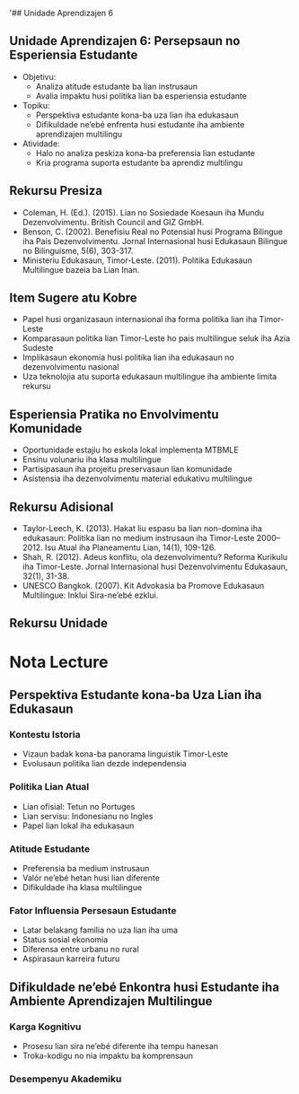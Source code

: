 '## Unidade Aprendizajen 6

## Unidade Aprendizajen 6: Persepsaun no Esperiensia Estudante
- Objetivu:
  * Analiza atitude estudante ba lian instrusaun
  * Avalia impaktu husi politika lian ba esperiensia estudante
- Topiku:
  * Perspektiva estudante kona-ba uza lian iha edukasaun
  * Difikuldade ne’ebé enfrenta husi estudante iha ambiente aprendizajen multilingu
- Atividade:
  * Halo no analiza peskiza kona-ba preferensia lian estudante
  * Kria programa suporta estudante ba aprendiz multilingu

## Rekursu Presiza

- Coleman, H. (Ed.). (2015). Lian no Sosiedade Koesaun iha Mundu Dezenvolvimentu. British Council and GIZ GmbH.
- Benson, C. (2002). Benefisiu Real no Potensial husi Programa Bilingue iha Pais Dezenvolvimentu. Jornal Internasional husi Edukasaun Bilingue no Bilinguisme, 5(6), 303-317.
- Ministeriu Edukasaun, Timor-Leste. (2011). Politika Edukasaun Multilingue bazeia ba Lian Inan.

## Item Sugere atu Kobre

- Papel husi organizasaun internasional iha forma politika lian iha Timor-Leste
- Komparasaun politika lian Timor-Leste ho pais multilingue seluk iha Azia Sudeste
- Implikasaun ekonomia husi politika lian iha edukasaun no dezenvolvimentu nasional
- Uza teknolojia atu suporta edukasaun multilingue iha ambiente limita rekursu

## Esperiensia Pratika no Envolvimentu Komunidade

- Oportunidade estajiu ho eskola lokal implementa MTBMLE
- Ensinu volunariu iha klasa multilingue
- Partisipasaun iha projeitu preservasaun lian komunidade
- Asistensia iha dezenvolvimentu material edukativu multilingue

## Rekursu Adisional

- Taylor-Leech, K. (2013). Hakat liu espasu ba lian non-domina iha edukasaun: Politika lian no medium instrusaun iha Timor-Leste 2000–2012. Isu Atual iha Planeamentu Lian, 14(1), 109-126.
- Shah, R. (2012). Adeus konflitu, ola dezenvolvimentu? Reforma Kurikulu iha Timor-Leste. Jornal Internasional husi Dezenvolvimentu Edukasaun, 32(1), 31-38.
- UNESCO Bangkok. (2007). Kit Advokasia ba Promove Edukasaun Multilingue: Inklui Sira-ne’ebé ezklui.

## Rekursu Unidade

# Nota Lecture

## Perspektiva Estudante kona-ba Uza Lian iha Edukasaun

### Kontestu Istoria
- Vizaun badak kona-ba panorama linguistik Timor-Leste
- Evolusaun politika lian dezde independensia

### Politika Lian Atual
- Lian ofisial: Tetun no Portuges
- Lian servisu: Indonesianu no Ingles
- Papel lian lokal iha edukasaun

### Atitude Estudante
- Preferensia ba medium instrusaun
- Valór ne’ebé hetan husi lian diferente
- Difikuldade iha klasa multilingue

### Fator Influensia Persesaun Estudante
- Latar belakang familia no uza lian iha uma
- Status sosial ekonomia
- Diferensa entre urbanu no rural
- Aspirasaun karreira futuru

## Difikuldade ne’ebé Enkontra husi Estudante iha Ambiente Aprendizajen Multilingue

### Karga Kognitivu
- Prosesu lian sira ne’ebé diferente iha tempu hanesan
- Troka-kodigu no nia impaktu ba komprensaun

### Desempenyu Akademiku